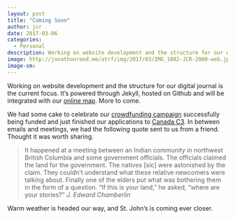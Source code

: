 ```yaml
---
layout: post
title: "Coming Soon"
author: jcr
date: 2017-03-06
categories:
  - Personal
description: Working on website development and the structure for our digital journal is the current focus. It’s powered through Jekyll, hosted on Github and will be integrated with our online map.
image: http://jonathonreed.me/atrf/img/2017/03/IMG_1082-JCR-2000-web.jpg
image-sm:
---
```

Working on website development and the structure for our digital journal is the current focus. It&rsquo;s powered through Jekyll, hosted on Github and will be integrated with our <a href="http://jonathonreed.me/adventure/atrf">online map</a>. More to come.

We had some cake to celebrate our <a href="https://www.kickstarter.com/projects/asadch/as-the-raven-flies-cross-canada-cycle-tour/">crowdfunding campaign</a> successfully being funded and just finished our applications to <a href="https://canadac3.ca">Canada C3</a>. In between emails and meetings, we had the following quote sent to us from a friend. Thought it was worth sharing.

<blockquote>It happened at a meeting between an Indian community in northwest British Columbia and some government officials. The officials claimed the land for the government. The natives [sic] were astonished by the claim. They couldn&rsquo;t understand what these relative newcomers were talking about. Finally one of the elders put what was bothering them in the form of a question. &ldquo;If this is your land,&rdquo; he asked, &ldquo;where are your stories?&rdquo; <cite>J. Edward Chamberlin</cite></blockquote>

Warm weather is headed our way, and St. John&rsquo;s is coming ever closer.
